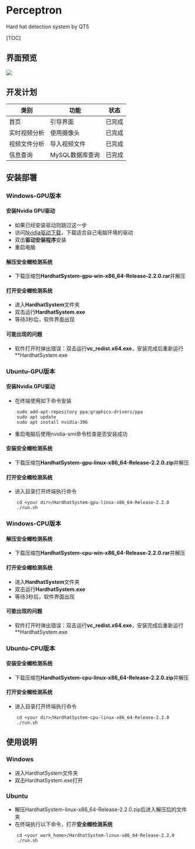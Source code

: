 # Perceptron

Hard hat detection system by QT5

[TOC]

## 界面预览

![](https://i.imgur.com/QTSsLwo.png)

## 开发计划

类别|功能|状态
---|---|---
首页|引导界面|已完成
实时视频分析|使用摄像头|已完成
视频文件分析|导入视频文件|已完成
信息查询|MySQL数据库查询|已完成


## 安装部署

### Windows-GPU版本

#### 安装Nvidia GPU驱动

- 如果已经安装驱动则跳过这一步
- 访问[Nvidia驱动下载](https://www.nvidia.com/Download/index.aspx?lang=cn)，下载适合自己电脑环境的驱动
- 双击**驱动安装程序**安装
- 重启电脑

#### 解压安全帽检测系统

- 下载压缩包**HardhatSystem-gpu-win-x86_64-Release-2.2.0.rar**并解压

#### 打开安全帽检测系统

- 进入**HardhatSystem**文件夹
- 双击运行**HardhatSystem.exe**
- 等待3秒后，软件界面出现

#### 可能出现的问题

- 软件打开时弹出错误：双击运行**vc_redist.x64.exe**，安装完成后重新运行**HardhatSystem.exe

### Ubuntu-GPU版本

#### 安装Nvidia GPU驱动
- 在终端使用如下命令安装
```shell
    sudo add-apt-repository ppa:graphics-drivers/ppa
    sudo apt update
    sudo apt install nvidia-396
```
- 重启电脑后使用nvidia-smi命令检查是否安装成功

#### 安装安全帽检测系统
- 下载压缩包**HardhatSystem-gpu-linux-x86_64-Release-2.2.0.zip**并解压

#### 打开安全帽检测系统
- 进入目录打开终端执行命令
```shell
    cd <your dir>/HardhatSystem-gpu-linux-x86_64-Release-2.2.0
    ./run.sh
```

### Windows-CPU版本

#### 解压安全帽检测系统

- 下载压缩包**HardhatSystem-cpu-win-x86_64-Release-2.2.0.rar**并解压

#### 打开安全帽检测系统

- 进入**HardhatSystem**文件夹
- 双击运行**HardhatSystem.exe**
- 等待3秒后，软件界面出现

#### 可能出现的问题

- 软件打开时弹出错误：双击运行**vc_redist.x64.exe**，安装完成后重新运行**HardhatSystem.exe

### Ubuntu-CPU版本

#### 安装安全帽检测系统
- 下载压缩包**HardhatSystem-cpu-linux-x86_64-Release-2.2.0.zip**并解压

#### 打开安全帽检测系统
- 进入目录打开终端执行命令
```shell
    cd <your dir>/HardhatSystem-cpu-linux-x86_64-Release-2.2.0
    ./run.sh
```

## 使用说明

### Windows
- 进入HardhatSystem文件夹
- 双击HardhatSystem.exe打开

### Ubuntu
- 解压HardhatSystem-linux-x86_64-Release-2.2.0.zip后进入解压后的文件夹
- 在终端执行以下命令，打开**安全帽检测系统**
```shell
    cd <your work_home>/HardhatSystem-linux-x86_64-Release-2.2.0
    ./run.sh
```
